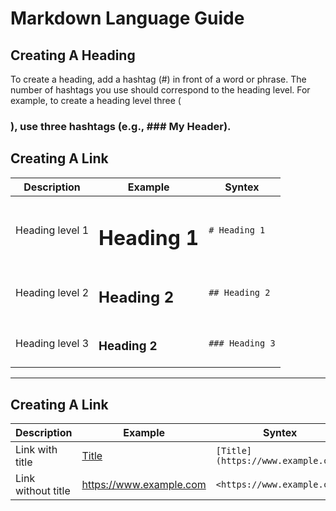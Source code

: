 # Markdown Language Guide

## Creating A Heading
To create a heading, add a hashtag (#) in front of a word or phrase. The number of hashtags you use should correspond to the heading level. For example, to create a heading level three (<h3>), use three hashtags (e.g., ### My Header).

## Creating A Link
| Description     | Example              | Syntex         |
| --------------- | -------------------- | -------------- |
| Heading level 1 | <h1>Heading 1</h1> | `# Heading 1`  |
| Heading level 2 | <h2>Heading 2</h2> | `## Heading 2` |
| Heading level 3 | <h3>Heading 2</h3> | `### Heading 3` |

---
## Creating A Link
| Description        | Example                          | Syntex                             |
| ------------------ | -------------------------------- | ----------- |
| Link with title    | [Title](https://www.example.com) | `[Title](https://www.example.com)` |
| Link without title | <https://www.example.com>        | `<https://www.example.com>`        |

